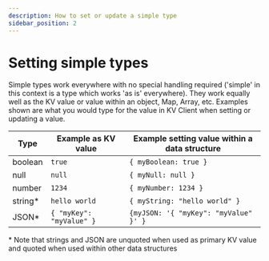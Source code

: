 ```yaml
---
description: How to set or update a simple type
sidebar_position: 2
---
```


# Setting simple types

Simple types work everywhere with no special handling required ('simple' in this
context is a type which works 'as is' everywhere). They work equally well as the
KV value or value within an object, Map, Array, etc. Examples shown are what you
would type for the value in KV Client when setting or updating a value.

| Type    | Example as KV value      | Example setting value within a data structure |
| ------- | ------------------------ | --------------------------------------------- |
| boolean | `true`                   | `{ myBoolean: true }`                         |
| null    | `null`                   | `{ myNull: null }`                            |
| number  | `1234`                   | `{ myNumber: 1234 }`                          |
| string* | `hello world`            | `{ myString: "hello world" }`                 |
| JSON*   | `{ "myKey": "myValue" }` | `{myJSON: '{ "myKey": "myValue" }' }`         |

\* Note that strings and JSON are unquoted when used as primary KV value and
quoted when used within other data structures
